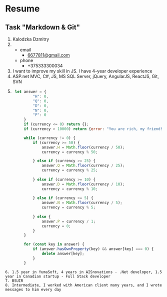 # Resume

## Task "Markdown & Git"

1. Kalodzka Dzmitry
2. * email
	  * 6677811@gmail.com
   * phone
	  * +375333300034
3. I want to improve my skill in JS. I have 4-year developer experience 
4. ASP.net MVC, C#, JS, MS SQL Server, jQuery, AngularJS, ReactJS, Git, SVN
5. ```javascript
	let answer = {
			"H": 0,
			"Q": 0,
			"D": 0,
			"N": 0,
			"P": 0
		}
		if (currency <= 0) return {};
		if (currency > 10000) return {error: "You are rich, my friend! We don't have so much coins for exchange"};

		while (currency != 0) {
			if (currency >= 50) {
				answer.H = Math.floor(currency / 50);
				currency = currency % 50;

			} else if (currency >= 25) {
				answer.Q = Math.floor(currency / 25);
				currency = currency % 25;
				
			} else if (currency >= 10) {
				answer.D = Math.floor(currency / 10);
				currency = currency % 10;
				
			} else if (currency >= 5) {
				answer.N = Math.floor(currency / 5);
				currency = currency % 5;
				
			} else {
				answer.P = currency / 1;
				currency = 0;            
			}
		}

		for (const key in answer) {
			if (answer.hasOwnProperty(key) && answer[key] === 0) {
				delete answer[key];
			}
		}
```
6. 1.5 year in YumaSoft, 4 years in AISnovations - .Net developer, 1.5 year in Canadian startup - Full Stack developer
7. BSUIR		
8. Intermediate, I worked with American client many years, and I wrote messages to him every day